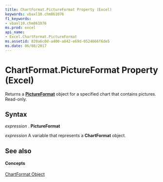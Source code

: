 ```yaml
---
title: ChartFormat.PictureFormat Property (Excel)
keywords: vbaxl10.chm861076
f1_keywords:
- vbaxl10.chm861076
ms.prod: excel
api_name:
- Excel.ChartFormat.PictureFormat
ms.assetid: 820a6c0d-a400-a842-e69d-0524666f6de5
ms.date: 06/08/2017
---
```



# ChartFormat.PictureFormat Property (Excel)

Returns a  **[PictureFormat](Excel.PictureFormat.md)** object for a specified chart that contains pictures. Read-only.


## Syntax

 _expression_ . **PictureFormat**

 _expression_ A variable that represents a **ChartFormat** object.


## See also


#### Concepts


[ChartFormat Object](Excel.ChartFormat.md)

